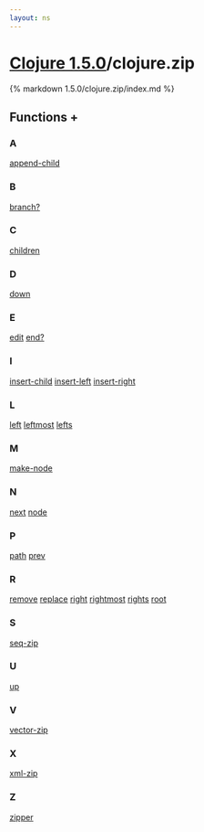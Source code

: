 ```yaml
---
layout: ns
---
```

# [Clojure 1.5.0](../)/clojure.zip

{% markdown 1.5.0/clojure.zip/index.md %}





## Functions <a id="ff">+</a>

<div id="fns" markdown="1">

### A
[append-child](./append_DASH_child/)

### B
[branch?](./branch_QMARK/)

### C
[children](./children/)

### D
[down](./down/)

### E
[edit](./edit/)
[end?](./end_QMARK/)

### I
[insert-child](./insert_DASH_child/)
[insert-left](./insert_DASH_left/)
[insert-right](./insert_DASH_right/)

### L
[left](./left/)
[leftmost](./leftmost/)
[lefts](./lefts/)

### M
[make-node](./make_DASH_node/)

### N
[next](./next/)
[node](./node/)

### P
[path](./path/)
[prev](./prev/)

### R
[remove](./remove/)
[replace](./replace/)
[right](./right/)
[rightmost](./rightmost/)
[rights](./rights/)
[root](./root/)

### S
[seq-zip](./seq_DASH_zip/)

### U
[up](./up/)

### V
[vector-zip](./vector_DASH_zip/)

### X
[xml-zip](./xml_DASH_zip/)

### Z
[zipper](./zipper/)

</div>


